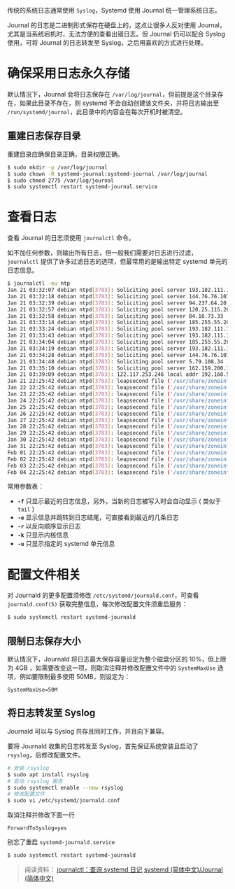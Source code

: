 传统的系统日志通常使用 `Syslog`，Systemd 使用 Journal 统一管理系统日志。

Journal 的日志是二进制形式保存在硬盘上的，这点让很多人反对使用 Journal，尤其是当系统宕机时，无法方便的查看出错日志。但 Journal 仍可以配合 Syslog 使用，可将 Journal 的日志转发至 Syslog，之后用喜欢的方式进行处理。

# 确保采用日志永久存储

默认情况下，Journal 会将日志保存在 `/var/log/journal`，但前提是这个目录存在，如果此目录不存在，则 systemd 不会自动创建该文件夹，并将日志输出至 `/run/systemd/journal`，此目录中的内容会在每次开机时被清空。

## 重建日志保存目录

重建目录应确保目录正确，目录权限正确。

```sh
$ sudo mkdir -p /var/log/journal
$ sudo chown -R systemd-journal:systemd-journal /var/log/journal
$ sudo chmod 2775 /var/log/journal
$ sudo systemctl restart systemd-journal.service
```

# 查看日志

查看 Journal 的日志须使用 `journalctl` 命令。

如不加任何参数，则输出所有日志，但一般我们需要对日志进行过滤，`journalctl` 提供了许多过滤日志的选项，但最常用的是输出特定 systemd 单元的日志信息。

```sh
$ journalctl -eu ntp
Jan 21 03:32:07 debian ntpd[3783]: Soliciting pool server 193.182.111.142
Jan 21 03:32:18 debian ntpd[3783]: Soliciting pool server 144.76.76.107
Jan 21 03:32:39 debian ntpd[3783]: Soliciting pool server 94.237.64.20
Jan 21 03:32:57 debian ntpd[3783]: Soliciting pool server 120.25.115.20
Jan 21 03:32:58 debian ntpd[3783]: Soliciting pool server 84.16.73.33
Jan 21 03:33:14 debian ntpd[3783]: Soliciting pool server 185.255.55.20
Jan 21 03:33:24 debian ntpd[3783]: Soliciting pool server 193.182.111.14
Jan 21 03:33:43 debian ntpd[3783]: Soliciting pool server 193.182.111.12
Jan 21 03:34:04 debian ntpd[3783]: Soliciting pool server 185.255.55.20
Jan 21 03:34:19 debian ntpd[3783]: Soliciting pool server 193.182.111.142
Jan 21 03:34:28 debian ntpd[3783]: Soliciting pool server 144.76.76.107
Jan 21 03:34:48 debian ntpd[3783]: Soliciting pool server 5.79.108.34
Jan 21 03:35:10 debian ntpd[3783]: Soliciting pool server 162.159.200.123
Jan 21 03:39:09 debian ntpd[3783]: 122.117.253.246 local addr 192.168.50.157 -> <null>
Jan 21 22:25:42 debian ntpd[3783]: leapsecond file ('/usr/share/zoneinfo/leap-seconds.list'): expired less than 25 days
Jan 22 22:25:42 debian ntpd[3783]: leapsecond file ('/usr/share/zoneinfo/leap-seconds.list'): expired less than 26 days
Jan 23 22:25:42 debian ntpd[3783]: leapsecond file ('/usr/share/zoneinfo/leap-seconds.list'): expired less than 27 days
Jan 24 22:25:42 debian ntpd[3783]: leapsecond file ('/usr/share/zoneinfo/leap-seconds.list'): expired less than 28 days
Jan 25 22:25:42 debian ntpd[3783]: leapsecond file ('/usr/share/zoneinfo/leap-seconds.list'): expired less than 29 days
Jan 26 22:25:42 debian ntpd[3783]: leapsecond file ('/usr/share/zoneinfo/leap-seconds.list'): expired less than 30 days
Jan 27 22:25:42 debian ntpd[3783]: leapsecond file ('/usr/share/zoneinfo/leap-seconds.list'): expired less than 31 days
Jan 28 22:25:42 debian ntpd[3783]: leapsecond file ('/usr/share/zoneinfo/leap-seconds.list'): expired less than 32 days
Jan 29 22:25:42 debian ntpd[3783]: leapsecond file ('/usr/share/zoneinfo/leap-seconds.list'): expired less than 33 days
Jan 30 22:25:42 debian ntpd[3783]: leapsecond file ('/usr/share/zoneinfo/leap-seconds.list'): expired less than 34 days
Jan 31 22:25:42 debian ntpd[3783]: leapsecond file ('/usr/share/zoneinfo/leap-seconds.list'): expired less than 35 days
Feb 01 22:25:42 debian ntpd[3783]: leapsecond file ('/usr/share/zoneinfo/leap-seconds.list'): expired less than 36 days
Feb 02 22:25:42 debian ntpd[3783]: leapsecond file ('/usr/share/zoneinfo/leap-seconds.list'): expired less than 37 days
Feb 03 22:25:42 debian ntpd[3783]: leapsecond file ('/usr/share/zoneinfo/leap-seconds.list'): expired less than 38 days
Feb 04 22:25:42 debian ntpd[3783]: leapsecond file ('/usr/share/zoneinfo/leap-seconds.list'): expired less than 39 days
```

常用参数表：

- **`-f`**  只显示最近的日志信息，另外，当新的日志被写入时会自动显示 ( 类似于 `tail` )
- **`-e`**  显示信息并跳转到日志结尾，可直接看到最近的几条日志
- **`-r`**  以反向顺序显示日志
- **`-k`**  只显示内核信息
- **`-u`**  只显示指定的 systemd 单元信息

# 配置文件相关

对 Journald 的更多配置须修改 `/etc/systemd/journald.conf`，可查看 `journald.conf(5)` 获取完整信息，每次修改配置文件须重启服务：

```sh
$ sudo systemctl restart systemd-journald
```

## 限制日志保存大小

默认情况下，Journald 将日志最大保存容量设定为整个磁盘分区的 10%，但上限为 4GB ，如需要改变这一项，则取消注释并修改配置文件中的 `SystemMaxUse` 选项，例如要限制最多使用 50MB，则设定为：

```
SystemMaxUse=50M
```

## 将日志转发至 Syslog

Journald 可以与 Syslog 共存且同时工作，并且向下兼容。

要将 Journald 收集的日志转发至 Syslog，首先保证系统安装且启动了 `rsyslog`，后修改配置文件。

```sh
# 安装 rsyslog
$ sudo apt install rsyslog
# 启动 rsyslog 服务
$ sudo systemctl enable --now rsyslog
# 修改配置文件
$ sudo vi /etc/systemd/journald.conf
```

取消注释并修改下面一行

```
ForwardToSyslog=yes
```

别忘了重启 `systemd-journald.service`

```sh
$ sudo systemctl restart systemd-journald
```

> 阅读资料：
> [journalctl：查询 systemd 日记](https://documentation.suse.com/zh-cn/sles/15-SP2/html/SLES-all/cha-journalctl.html)
> [systemd (简体中文)/Journal (简体中文)](https://wiki.archlinux.org/index.php/Systemd_(%E7%AE%80%E4%BD%93%E4%B8%AD%E6%96%87)/Journal_(%E7%AE%80%E4%BD%93%E4%B8%AD%E6%96%87))